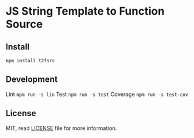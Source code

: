 JS String Template to Function Source
======================================

## Install

`npm install t2fsrc`

## Development

Lint `npm run -s lin`
Test `npm run -s test`
Coverage `npm run -s test-cov`

## License

MIT, read [LICENSE](https://github.com/ifraixedes/jst2fsrc/blob/master/LICENSE) file for more information.


